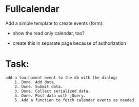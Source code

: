 
# Fullcalendar 

 Add a simple template to create events (form):
 
 -  show the read only calendar, too?
 
 -  create this in separate page because of authorization
 
    
# Task: 
    
    add a tournament event to the db with the dialog:
        1. Done. Add data. 
        2. Done. Submit data.
        3. Done. Collect serialized data.
        4. Done. Post data with jQuery.
        5. Add a function to fetch calendar events as needed 
        
    
    
    

